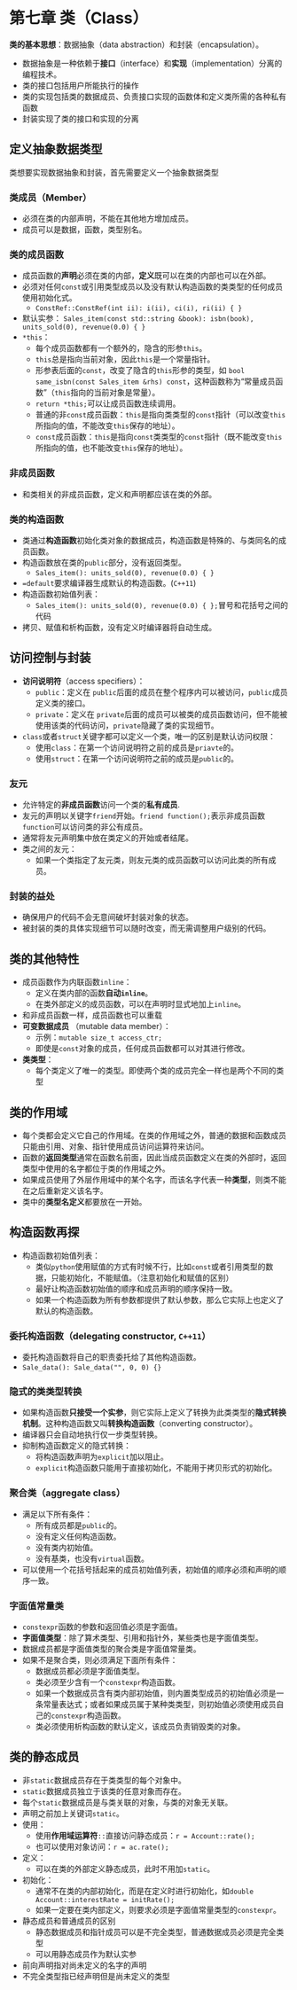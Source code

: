 # 第七章 类（Class）

**类的基本思想**：数据抽象（data abstraction）和封装（encapsulation）。
  - 数据抽象是一种依赖于**接口**（interface）和**实现**（implementation）分离的编程技术。
  - 类的接口包括用户所能执行的操作
  - 类的实现包括类的数据成员、负责接口实现的函数体和定义类所需的各种私有函数
  - 封装实现了类的接口和实现的分离

## 定义抽象数据类型

类想要实现数据抽象和封装，首先需要定义一个抽象数据类型

### 类成员（Member）

- 必须在类的内部声明，不能在其他地方增加成员。
- 成员可以是数据，函数，类型别名。

### 类的成员函数

- 成员函数的**声明**必须在类的内部，**定义**既可以在类的内部也可以在外部。
- 必须对任何`const`或引用类型成员以及没有默认构造函数的类类型的任何成员使用初始化式。
  - `ConstRef::ConstRef(int ii): i(ii), ci(i), ri(ii) { }`
- 默认实参： `Sales_item(const std::string &book): isbn(book), units_sold(0), revenue(0.0) { }`
- `*this`：
  - 每个成员函数都有一个额外的，隐含的形参`this`。
  - `this`总是指向当前对象，因此`this`是一个常量指针。
  - 形参表后面的`const`，改变了隐含的`this`形参的类型，如 `bool same_isbn(const Sales_item &rhs) const`，这种函数称为“常量成员函数”（`this`指向的当前对象是常量）。
  - `return *this;`可以让成员函数连续调用。
  - 普通的非`const`成员函数：`this`是指向类类型的`const`指针（可以改变`this`所指向的值，不能改变`this`保存的地址）。
  - `const`成员函数：`this`是指向`const`类类型的`const`指针（既不能改变`this`所指向的值，也不能改变`this`保存的地址）。

### 非成员函数

- 和类相关的非成员函数，定义和声明都应该在类的外部。

### 类的构造函数

- 类通过**构造函数**初始化类对象的数据成员，构造函数是特殊的、与类同名的成员函数。
- 构造函数放在类的`public`部分，没有返回类型。
  - `Sales_item(): units_sold(0), revenue(0.0) { }`
- `=default`要求编译器生成默认的构造函数。(`C++11`)
- 构造函数初始值列表：
  - `Sales_item(): units_sold(0), revenue(0.0) { };`冒号和花括号之间的代码
- 拷贝、赋值和析构函数，没有定义时编译器将自动生成。

## 访问控制与封装

- **访问说明符**（access specifiers）：
  - `public`：定义在 `public`后面的成员在整个程序内可以被访问，`public`成员定义类的接口。
  - `private`：定义在 `private`后面的成员可以被类的成员函数访问，但不能被使用该类的代码访问，`private`隐藏了类的实现细节。
- `class`或者`struct`关键字都可以定义一个类，唯一的区别是默认访问权限：
  - 使用`class`：在第一个访问说明符之前的成员是`priavte`的。
  - 使用`struct`：在第一个访问说明符之前的成员是`public`的。

### 友元

- 允许特定的**非成员函数**访问一个类的**私有成员**.
- 友元的声明以关键字`friend`开始。`friend function();`表示非成员函数`function`可以访问类的非公有成员。
- 通常将友元声明集中放在类定义的开始或者结尾。
- 类之间的友元：
  - 如果一个类指定了友元类，则友元类的成员函数可以访问此类的所有成员。

### 封装的益处

- 确保用户的代码不会无意间破坏封装对象的状态。
- 被封装的类的具体实现细节可以随时改变，而无需调整用户级别的代码。

## 类的其他特性

- 成员函数作为内联函数`inline`：
  - 定义在类内部的函数**自动`inline`**。
  - 在类外部定义的成员函数，可以在声明时显式地加上`inline`。
- 和非成员函数一样，成员函数也可以重载
- **可变数据成员** （mutable data member）：
  - 示例：`mutable size_t access_ctr;`
  - 即使是`const`对象的成员，任何成员函数都可以对其进行修改。
- **类类型**：
  - 每个类定义了唯一的类型。即使两个类的成员完全一样也是两个不同的类型

## 类的作用域

- 每个类都会定义它自己的作用域。在类的作用域之外，普通的数据和函数成员只能由引用、对象、指针使用成员访问运算符来访问。
- 函数的**返回类型**通常在函数名前面，因此当成员函数定义在类的外部时，返回类型中使用的名字都位于类的作用域之外。
- 如果成员使用了外层作用域中的某个名字，而该名字代表一种**类型**，则类不能在之后重新定义该名字。
- 类中的**类型名定义**都要放在一开始。

## 构造函数再探

- 构造函数初始值列表：
  - 类似`python`使用赋值的方式有时候不行，比如`const`或者引用类型的数据，只能初始化，不能赋值。（注意初始化和赋值的区别）
  - 最好让构造函数初始值的顺序和成员声明的顺序保持一致。
  - 如果一个构造函数为所有参数都提供了默认参数，那么它实际上也定义了默认的构造函数。

### 委托构造函数（delegating constructor, `C++11`）

- 委托构造函数将自己的职责委托给了其他构造函数。
- `Sale_data(): Sale_data("", 0, 0) {}`

### 隐式的类类型转换

- 如果构造函数**只接受一个实参**，则它实际上定义了转换为此类类型的**隐式转换机制**。这种构造函数又叫**转换构造函数**（converting constructor）。
- 编译器只会自动地执行仅一步类型转换。
- 抑制构造函数定义的隐式转换：
  - 将构造函数声明为`explicit`加以阻止。
  - `explicit`构造函数只能用于直接初始化，不能用于拷贝形式的初始化。

### 聚合类（aggregate class）

- 满足以下所有条件：
  - 所有成员都是`public`的。
  - 没有定义任何构造函数。
  - 没有类内初始值。
  - 没有基类，也没有`virtual`函数。
- 可以使用一个花括号括起来的成员初始值列表，初始值的顺序必须和声明的顺序一致。

### 字面值常量类

- `constexpr`函数的参数和返回值必须是字面值。
- **字面值类型**：除了算术类型、引用和指针外，某些类也是字面值类型。
- 数据成员都是字面值类型的聚合类是字面值常量类。
- 如果不是聚合类，则必须满足下面所有条件：
  - 数据成员都必须是字面值类型。
  - 类必须至少含有一个`constexpr`构造函数。
  - 如果一个数据成员含有类内部初始值，则内置类型成员的初始值必须是一条常量表达式；或者如果成员属于某种类类型，则初始值必须使用成员自己的`constexpr`构造函数。
  - 类必须使用析构函数的默认定义，该成员负责销毁类的对象。

## 类的静态成员

- 非`static`数据成员存在于类类型的每个对象中。
- `static`数据成员独立于该类的任意对象而存在。
- 每个`static`数据成员是与类关联的对象，与类的对象无关联。
- 声明之前加上关键词`static`。
- 使用：
  - 使用**作用域运算符**`::`直接访问静态成员：`r = Account::rate();`
  - 也可以使用对象访问：`r = ac.rate();`
- 定义：
  - 可以在类的外部定义静态成员，此时不用加`static`。
- 初始化：
  - 通常不在类的内部初始化，而是在定义时进行初始化，如`double Account::interestRate = initRate();`
  - 如果一定要在类内部定义，则要求必须是字面值常量类型的`constexpr`。
- 静态成员和普通成员的区别
  - 静态数据成员和指针成员可以是不完全类型，普通数据成员必须是完全类型
  - 可以用静态成员作为默认实参
- 前向声明指对尚未定义的名字的声明
- 不完全类型指已经声明但是尚未定义的类型
